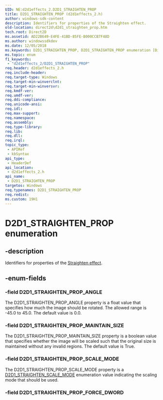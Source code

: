 ```yaml
---
UID: NE:d2d1effects_2.D2D1_STRAIGHTEN_PROP
title: D2D1_STRAIGHTEN_PROP (d2d1effects_2.h)
author: windows-sdk-content
description: Identifiers for properties of the Straighten effect.
old-location: direct2d\d2d1_straighten_prop.htm
tech.root: Direct2D
ms.assetid: AD22B649-E4FE-41BD-85FE-B000CCB7F48D
ms.author: windowssdkdev
ms.date: 12/05/2018
ms.keywords: D2D1_STRAIGHTEN_PROP, D2D1_STRAIGHTEN_PROP enumeration [Direct2D], D2D1_STRAIGHTEN_PROP_ANGLE, D2D1_STRAIGHTEN_PROP_MAINTAIN_SIZE, D2D1_STRAIGHTEN_PROP_SCALE_MODE, d2d1effects_2/D2D1_STRAIGHTEN_PROP, d2d1effects_2/D2D1_STRAIGHTEN_PROP_ANGLE, d2d1effects_2/D2D1_STRAIGHTEN_PROP_MAINTAIN_SIZE, d2d1effects_2/D2D1_STRAIGHTEN_PROP_SCALE_MODE, direct2d.d2d1_straighten_prop
ms.topic: enum
f1_keywords: 
 - "d2d1effects_2/D2D1_STRAIGHTEN_PROP"
req.header: d2d1effects_2.h
req.include-header: 
req.target-type: Windows
req.target-min-winverclnt: 
req.target-min-winversvr: 
req.kmdf-ver: 
req.umdf-ver: 
req.ddi-compliance: 
req.unicode-ansi: 
req.idl: 
req.max-support: 
req.namespace: 
req.assembly: 
req.type-library: 
req.lib: 
req.dll: 
req.irql: 
topic_type:
 - APIRef
 - kbSyntax
api_type:
 - HeaderDef
api_location:
 - d2d1effects_2.h
api_name:
 - D2D1_STRAIGHTEN_PROP
targetos: Windows
req.typenames: D2D1_STRAIGHTEN_PROP
req.redist: 
ms.custom: 19H1
---
```


# D2D1_STRAIGHTEN_PROP enumeration


## -description


Identifiers for properties of the <a href="https://docs.microsoft.com/windows/desktop/Direct2D/straighten-effect">Straighten effect</a>.


## -enum-fields




### -field D2D1_STRAIGHTEN_PROP_ANGLE

The D2D1_STRAIGHTEN_PROP_ANGLE property is a float value that specifies how much the image should be rotated.  The allowed range is -45.0 to 45.0.  The default value is 0.0.


### -field D2D1_STRAIGHTEN_PROP_MAINTAIN_SIZE

The D2D1_STRAIGHTEN_PROP_MAINTAIN_SIZE property is a boolean value that specifies whether the image will be scaled such that the original size is maintained without any invalid regions.
          The default value is True.


### -field D2D1_STRAIGHTEN_PROP_SCALE_MODE

The D2D1_STRAIGHTEN_PROP_SCALE_MODE property is a <a href="https://docs.microsoft.com/windows/desktop/api/d2d1effects_2/ne-d2d1effects_2-d2d1_straighten_scale_mode">D2D1_STRAIGHTEN_SCALE_MODE</a> enumeration value indicating the scaling mode that should be used.


### -field D2D1_STRAIGHTEN_PROP_FORCE_DWORD



